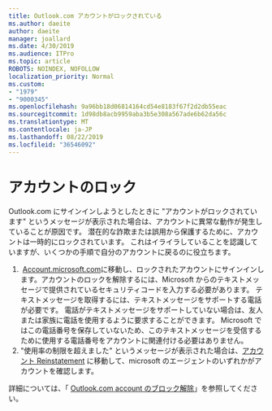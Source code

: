 ```yaml
---
title: Outlook.com アカウントがロックされている
ms.author: daeite
author: daeite
manager: joallard
ms.date: 4/30/2019
ms.audience: ITPro
ms.topic: article
ROBOTS: NOINDEX, NOFOLLOW
localization_priority: Normal
ms.custom:
- "1979"
- "9000345"
ms.openlocfilehash: 9a96bb18d06814164cd54e8183f67f2d2db55eac
ms.sourcegitcommit: 1d98db8acb9959aba3b5e308a567ade6b62da56c
ms.translationtype: MT
ms.contentlocale: ja-JP
ms.lasthandoff: 08/22/2019
ms.locfileid: "36546092"
---
```

# <a name="account-locked"></a>アカウントのロック

Outlook.com にサインインしようとしたときに "アカウントがロックされています" というメッセージが表示された場合は、アカウントに異常な動作が発生していることが原因です。 潜在的な詐欺または誤用から保護するために、アカウントは一時的にロックされています。 これはイライラしていることを認識していますが、いくつかの手順で自分のアカウントに戻るのに役立ちます。

1.  [Account.microsoft.com](https://go.microsoft.com/fwlink/?linkid=2090484)に移動し、ロックされたアカウントにサインインします。アカウントのロックを解除するには、Microsoft からのテキストメッセージで提供されているセキュリティコードを入力する必要があります。 テキストメッセージを取得するには、テキストメッセージをサポートする電話が必要です。 電話がテキストメッセージをサポートしていない場合は、友人または家族に電話を使用するように要求することができます。 Microsoft ではこの電話番号を保存していないため、このテキストメッセージを受信するために使用する電話番号をアカウントに関連付ける必要はありません。
2. "使用率の制限を超えました" というメッセージが表示された場合は、[アカウント Reinstatement](https://go.microsoft.com/fwlink/?linkid=2090483) に移動して、microsoft のエージェントのいずれかがアカウントを確認します。

詳細については、「 [Outlook.com account のブロック解除](https://support.office.com/article/f4ad2701-d166-4d8b-8a6a-9af2a1f8a4c4?wt.mc_id=Office_Outlook_com_Alchemy)」を参照してください。 